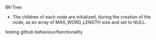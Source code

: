 BK-Tree
- The children of each node are initialized, during the creation of the node, as an array of MAX_WORD_LENGTH size and set to NULL.

testing github behaviour/functionality 
